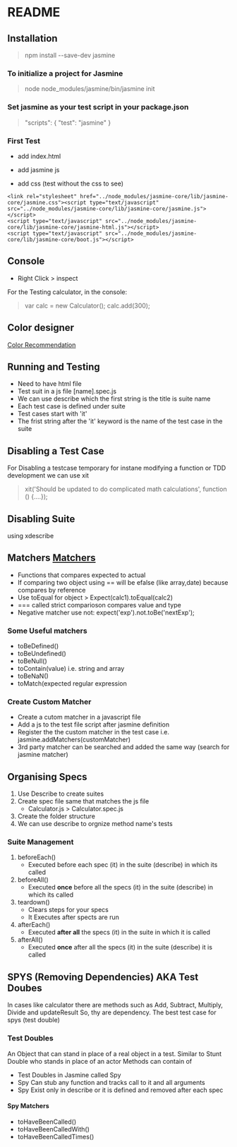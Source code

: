 # README

## Installation

>npm install --save-dev jasmine

### To initialize a project for Jasmine

>node node_modules/jasmine/bin/jasmine init

### Set jasmine as your test script in your package.json

>"scripts": { "test": "jasmine" }

### First Test

* add index.html

* add jasmine js

* add css (test without the css to see)

>
    <link rel="stylesheet" href="../node_modules/jasmine-core/lib/jasmine-core/jasmine.css"><script type="text/javascript" src="../node_modules/jasmine-core/lib/jasmine-core/jasmine.js"></script>
    <script type="text/javascript" src="../node_modules/jasmine-core/lib/jasmine-core/jasmine-html.js"></script>
    <script type="text/javascript" src="../node_modules/jasmine-core/lib/jasmine-core/boot.js"></script>

## Console

* Right Click > inspect

For the Testing calculator, in the console:

> var calc = new Calculator();
> calc.add(300);

## Color designer

[Color Recommendation](http://paletton.com/#uid=13s0u0karjQ4CtD7FodcpeHiScn)

## Running and Testing

* Need to have html file
* Test suit in a js file [name].spec.js
* We can use describe which the first string is the title is suite name
* Each test case is defined under suite
* Test cases start with 'it'
* The frist string after the 'it' keyword is the name of the test case in the suite

## Disabling a Test Case

For Disabling a testcase temporary for instane modifying a function or TDD development we can use xit
> xit('Should be updated to do complicated math calculations', function () {....});

## Disabling Suite

using xdescribe

## Matchers [Matchers](https://jasmine.github.io/api/3.3/matchers.html)

* Functions that compares expected to actual
* If comparing two object using == will be efalse (like array,date) because compares by reference
* Use toEqual for object > Expect(calc1).toEqual(calc2)
* === called strict comparioson compares value and type
* Negative matcher use not:   expect('exp').not.toBe('nextExp');

### Some Useful matchers

* toBeDefined()
* toBeUndefined()
* toBeNull()
* toContain(value) i.e. string and array
* toBeNaN()
* toMatch(expected regular expression

### Create Custom Matcher

* Create a cutom matcher in a javascript file
* Add a js to the test file script after jasmine definition
* Register the the custom matcher in the test case i.e. jasmine.addMatchers(customMatcher)
* 3rd party matcher can be searched and added the same way (search for jasmine matcher)

## Organising Specs

1. Use Describe to create suites
2. Create spec file same that matches the js file
    * Calculator.js > Calculator.spec.js
3. Create the folder structure
4. We can use describe to orgnize method name's tests

### Suite Management

1. beforeEach()
    * Executed before each spec (it) in the suite (describe) in which its called
2. beforeAll()
    * Executed __once__ before all the specs (it) in the suite (describe) in which its called
3. teardown()
    * Clears steps for your specs
    * It Executes after spects are run
4. afterEach()
    * Executed __after all__ the specs (it) in the suite in which it is called
5. afterAll()
    * Executed __once__ after all the specs (it) in the suite (describe) it is called

## SPYS (Removing Dependencies) AKA Test Doubes

In cases like calculator there are methods such as Add, Subtract, Multiply, Divide and updateResult
So, thy are dependency. The best test case for spys (test double)

### Test Doubles

An Object that can stand in place of a real object in a test. Similar to Stunt Double who stands in place of an actor
Methods can contain of

* Test Doubles in Jasmine called Spy
* Spy Can stub any function and tracks call to it and all arguments
* Spy Exist only in describe or it is defined and removed after each spec

#### Spy Matchers

* toHaveBeenCalled()
* toHaveBeenCalledWith()
* toHaveBeenCalledTimes()